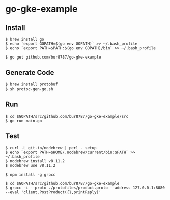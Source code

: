# go-gke-example

## Install

```
$ brew install go
$ echo `export GOPATH=$(go env GOPATH)` >> ~/.bash_profile
$ echo `export PATH=$PATH:$(go env GOPATH)/bin` >> ~/.bash_profile
```

```
$ go get github.com/bur8787/go-gke-example
```

## Generate Code

```
$ brew install protobuf
$ sh protoc-gen-go.sh
```

## Run

```
$ cd $GOPATH/src/github.com/bur8787/go-gke-example/src
$ go run main.go
```

## Test

```
$ curl -L git.io/nodebrew | perl - setup
$ echo `export PATH=$HOME/.nodebrew/current/bin:$PATH` >> ~/.bash_profile
$ nodebrew install v8.11.2
$ nodebrew use v8.11.2
```

```
$ npm install -g grpcc
```

```
$ cd $GOPATH/src/github.com/bur8787/go-gke-example
$ grpcc -i --proto ./protofiles/product.proto --address 127.0.0.1:8080 --eval 'client.PostProduct({},printReply)'
```
